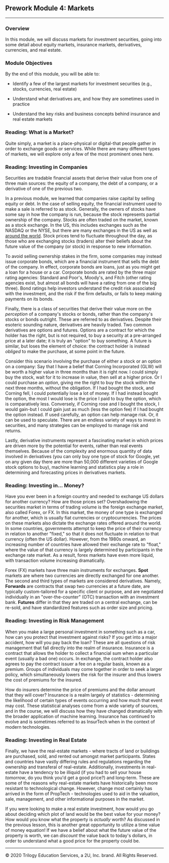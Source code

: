 ## Prework Module 4: Markets

---

### Overview

In this module, we will discuss markets for investment securities, going into some detail about equity markets, insurance markets, derivatives, currencies, and real estate.

### Module Objectives

By the end of this module, you will be able to:

* Identify a few of the largest markets for investment securities (e.g., stocks, currencies, real estate)

* Understand what derivatives are, and how they are sometimes used in practice

* Understand the key risks and business concepts behind insurance and real estate markets

### Reading: What is a Market?

Quite simply, a market is a place-physical or digital-that people gather in order to exchange goods or services. While there are many different types of markets, we will explore only a few of the most prominent ones here.

### Reading: Investing in Companies

Securities are tradable financial assets that derive their value from one of three main sources: the equity of a company, the debt of a company, or a derivative of one of the previous two.

In a previous module, we learned that companies raise capital by selling equity or debt. In the case of selling equity, the financial instrument used to make a sale is referred to as stock. Generally, the owners of stocks have some say in how the company is run, because the stock represents partial ownership of the company. Stocks are often traded on the market, known as a stock exchange. In the US, this includes exchanges such as the NASDAQ or the NYSE, but there are many exchanges in the US as well as [around the world](https://www.interactivebrokers.com/en/index.php?f=1562). Stock prices tend to fluctuate throughout the day, as those who are exchanging stocks (traders) alter their beliefs about the future value of the company (or stock) in response to new information.

To avoid selling ownership stakes in the firm, some companies may instead issue corporate bonds, which are a financial instrument that sells the debt of the company. In effect, corporate bonds are loans, just as you might get a loan for a house or a car. Corporate bonds are rated by the three major rating agencies: Standard and Poor's, Moody's, and Fitch (other rating agencies exist, but almost all bonds will have a rating from one of the big three). Bond ratings help investors understand the credit risk associated with the investment, and the risk if the firm defaults, or fails to keep making payments on its bonds.

Finally, there is a class of securities that derive their value more on the *perception* of a company's stocks or bonds, rather than the company's stocks or bonds outright. These are referred to as derivatives. Despite their esoteric sounding nature, derivatives are heavily traded. Two common derivatives are options and futures. Options are a contract for which the holder has the right, but is not required, to buy a security at a pre-arranged price at a later date; it is truly an "option" to buy something. A future is similar, but loses the element of choice: the contract holder is instead *obliged* to make the purchase, at some point in the future.

Consider this scenario involving the purchase of either a stock or an option on a company: Say that I have a belief that Corning Incorporated (GLW) will be worth a higher value in three months than it is right now. I could simply buy the stock, wait for it to increase in value, then sell at a higher price. Or I could purchase an *option*, giving me the right to buy the stock within the next three months, without the obligation. If I had bought the stock, and Corning fell, I could potentially lose a lot of money. If I had instead bought the option, the most I would lose is the price I paid to buy the option, which is comparatively less. Conversely, if Corning rose and I bought the stock, I would gain-but I could gain just as much (less the option fee) if I had bought the option instead. If used carefully, an option can help manage risk. Or, it can be used to speculate. There are an endless variety of ways to invest in securities, and many strategies can be employed to manage risk and returns.

Lastly, derivative instruments represent a fascinating market in which prices are driven more by the potential for events, rather than real events themselves. Because of the complexity and enormous quantity of data involved in derivatives (you can only buy one type of stock for Google, yet on any given day there are more than 50,000 different varieties of Google stock options to buy), machine learning and statistics play a role in determining and forecasting prices in derivatives markets.

### Reading: Investing in... Money?

Have you ever been in a foreign country and needed to exchange US dollars for another currency? How are those prices set? Overshadowing the securities market in terms of trading volume is the foreign exchange market, also called Forex, or FX. In this market, the money of one type is exchanged for another, which is usually fiat currencies or cryptocurrencies. The prices on these markets also dictate the exchange rates offered around the world. In some countries, governments attempt to keep the price of their currency in relation to another "fixed," so that it does not fluctuate in relation to that currency (often the US dollar). However, from the 1980s onward, an increasing number of countries have allowed their exchange rate to "float," where the value of that currency is largely determined by participants in the exchange rate market. As a result, forex markets have even more liquid, with transaction volume increasing dramatically.

Forex (FX) markets have three main instruments for exchanges. **Spot** markets are where two currencies are directly exchanged for one another. The second and third types of markets are considered derivatives. Namely, **Forwards** are contracts that swap two currencies at a future date, are typically custom-tailored for a specific client or purpose, and are negotiated individually in an "over-the-counter" (OTC) transaction with an investment bank. **Futures** differ in that they are traded on a central exchange, can be re-sold, and have standardized features such as order size and pricing.

### Reading: Investing in Risk Management

When you make a large personal investment in something such as a car, how can you protect that investment against risks? If you get into a major accident, how will you pay back the loan? These are all questions of risk management that fall directly into the realm of insurance. Insurance is a contract that allows the holder to collect a financial sum when a particular event (usually a bad one) occurs. In exchange, the contract holder also agrees to pay the contract issuer a fee on a regular basis, known as a premium. Groups of individuals may come together in order to seek a larger policy, which simultaneously lowers the risk for the insurer and thus lowers the cost of premiums for the insured.

How do insurers determine the price of premiums and the dollar amount that they will cover? Insurance is a realm largely of statistics - determining the likelihood of certain types of events occurring and how much that event may cost. These statistical analyses come from a wide variety of sources, and in the course, we will discuss how they have changed dramatically with the broader application of machine learning. Insurance has continued to evolve and is sometimes referred to as InsurTech when in the context of modern technologies.


### Reading: Investing in Real Estate

Finally, we have the real-estate markets - where tracts of land or buildings are purchased, sold, and rented out amongst market participants. States and countries have vastly differing rules and regulations regarding the ownership and transferal of real-estate. Additionally, investments in real-estate have a tendency to be illiquid (if you had to sell your house *tomorrow*, do you think you'd get a good price?) and long-term. These are some of the reasons why real-estate markets have historically been more resistant to technological change. However, change most certainly has arrived in the form of PropTech - technologies used to aid in the valuation, sale, management, and other informational purposes in the market.

If you were looking to make a real estate investment, how would you go about deciding which plot of land would be the best value for your money? How would you know what the property is *actually* worth? As discussed in the previous lesson, this is another great opportunity to utilize a time value of money equation! If we have a belief about what the future value of the property is worth, we can *discount* the value back to today's dollars, in order to understand what a good price for the property could be.

---

© 2020 Trilogy Education Services, a 2U, Inc. brand. All Rights Reserved.
